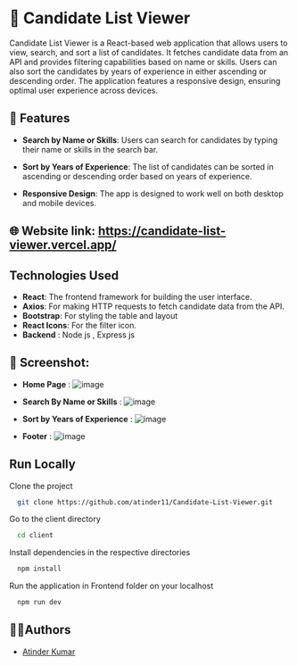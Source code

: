 # 🌟 Candidate List Viewer

Candidate List Viewer is a React-based web application that allows users to view, search, and sort a list of candidates. It fetches candidate data from an API and provides filtering capabilities based on name or skills. Users can also sort the candidates by years of experience in either ascending or descending order. The application features a responsive design, ensuring optimal user experience across devices.

## 🚀 Features

- **Search by Name or Skills**: Users can search for candidates by typing their name or skills in the search bar.
- **Sort by Years of Experience**: The list of candidates can be sorted in ascending or descending order based on years of experience.

- **Responsive Design**: The app is designed to work well on both desktop and mobile devices.

##  🌐 Website link: https://candidate-list-viewer.vercel.app/



## Technologies Used

- **React**: The frontend framework for building the user interface.
- **Axios**: For making HTTP requests to fetch candidate data from the API.
- **Bootstrap**: For styling the table and layout 
- **React Icons**: For the filter icon.
- **Backend** : Node js , Express js

## 📸 Screenshot:
- **Home Page** :
![image](https://github.com/user-attachments/assets/e5fd707e-d8bf-4851-8d2f-ac473d1f976e)

- **Search By Name or Skills** :
 ![image](https://github.com/user-attachments/assets/ebc2f495-df96-4f4b-b8a8-23e9e02fbd5f)
- **Sort by Years of Experience** :
![image](https://github.com/user-attachments/assets/91ef3c48-d248-44b7-83e7-821a9f3373d8)



- **Footer** :
![image](https://github.com/user-attachments/assets/7c9a864d-d9a5-4dd5-af44-2c87e47457bc)


## Run Locally

Clone the project

```bash
  git clone https://github.com/atinder11/Candidate-List-Viewer.git
```

Go to the client directory

```bash
  cd client
```



Install dependencies in the respective directories

```bash
  npm install
```


Run the application in Frontend folder on your localhost

```bash
  npm run dev
```


##  🧑‍💻Authors
- [Atinder Kumar](https://www.linkedin.com/in/atinder-kumar/)

